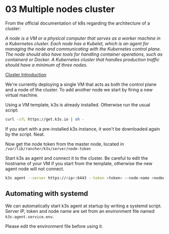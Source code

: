 # 03 Multiple nodes cluster

From the official documentation of k8s regarding the architecture of a cluster:

*A node is a VM or a physical computer that serves as a worker machine in a Kubernetes cluster. Each node has a Kubelet, which is an agent for managing the node and communicating with the Kubernetes control plane. The node should also have tools for handling container operations, such as containerd or Docker. A Kubernetes cluster that handles production traffic should have a minimum of three nodes.*

[Cluster Introduction](https://kubernetes.io/docs/tutorials/kubernetes-basics/create-cluster/cluster-intro/)

We're currently deploying a single VM that acts as both the control plane and a node of the cluster. To add another node
we start by firing a new virtual machine.

Using a VM template, k3s is already installed. Otherwise run the usual script:

```bash
curl -sfL https://get.k3s.io | sh -
```

If you start with a pre-installed k3s instance, it won't be downloaded again by the script. Neat.

Now get the node token from the master node, located in `/var/lib/rancher/k3s/server/node-token`

Start k3s as agent and connect it to the cluster. Be careful to edit the hostname of your VM if you
start from the template, otherwise the new agent node will not connect.

```bash
k3s agent --server https://<ip>:6443 --token <token> --node-name <nodename>
```

## Automating with systemd

We can automatically start k3s agent at startup by writing a systemd script. Server IP, token and node name
are set from an environment file named `k3s-agent.service.env`.

Please edit the environment file before using it.